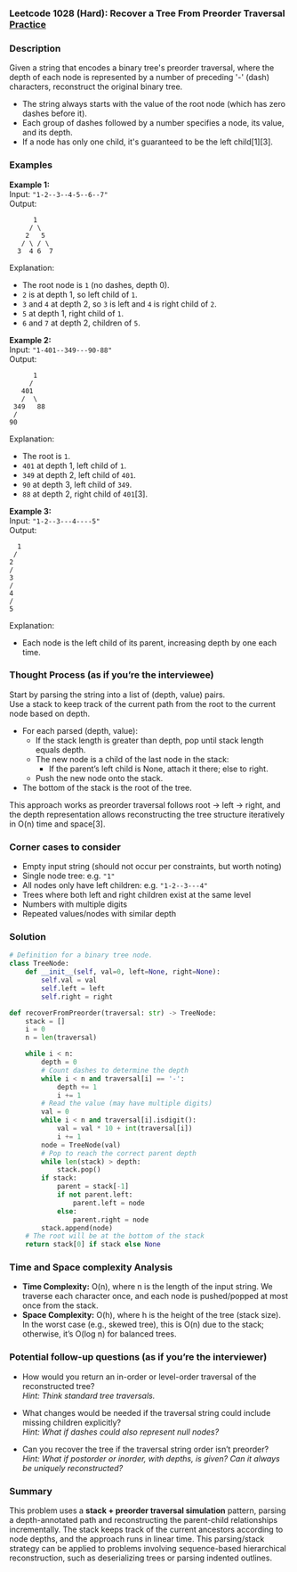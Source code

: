 ### Leetcode 1028 (Hard): Recover a Tree From Preorder Traversal [Practice](https://leetcode.com/problems/recover-a-tree-from-preorder-traversal)

### Description  
Given a string that encodes a binary tree's preorder traversal, where the depth of each node is represented by a number of preceding '-' (dash) characters, reconstruct the original binary tree.

- The string always starts with the value of the root node (which has zero dashes before it).
- Each group of dashes followed by a number specifies a node, its value, and its depth.
- If a node has only one child, it's guaranteed to be the left child[1][3].

### Examples  

**Example 1:**  
Input: `"1-2--3--4-5--6--7"`  
Output:  
```
      1
     / \
    2   5
   / \ / \
  3  4 6  7
```
Explanation:  
- The root node is `1` (no dashes, depth 0).
- `2` is at depth 1, so left child of `1`.
- `3` and `4` at depth 2, so `3` is left and `4` is right child of `2`.
- `5` at depth 1, right child of `1`.
- `6` and `7` at depth 2, children of `5`.

**Example 2:**  
Input: `"1-401--349---90-88"`  
Output:  
```
      1
     /
   401
   /  \
 349   88
 /
90
```
Explanation:  
- The root is `1`.
- `401` at depth 1, left child of `1`.
- `349` at depth 2, left child of `401`.
- `90` at depth 3, left child of `349`.
- `88` at depth 2, right child of `401`[3].

**Example 3:**  
Input: `"1-2--3---4----5"`  
Output:  
```
  1
 /
2
/
3
/
4
/
5
```
Explanation:  
- Each node is the left child of its parent, increasing depth by one each time.

### Thought Process (as if you’re the interviewee)

Start by parsing the string into a list of (depth, value) pairs.  
Use a stack to keep track of the current path from the root to the current node based on depth.

- For each parsed (depth, value):
  - If the stack length is greater than depth, pop until stack length equals depth.
  - The new node is a child of the last node in the stack:  
    - If the parent’s left child is None, attach it there; else to right.
  - Push the new node onto the stack.
- The bottom of the stack is the root of the tree.

This approach works as preorder traversal follows root → left → right, and the depth representation allows reconstructing the tree structure iteratively in O(n) time and space[3].

### Corner cases to consider  
- Empty input string (should not occur per constraints, but worth noting)
- Single node tree: e.g. `"1"`
- All nodes only have left children: e.g. `"1-2--3---4"`
- Trees where both left and right children exist at the same level
- Numbers with multiple digits
- Repeated values/nodes with similar depth

### Solution

```python
# Definition for a binary tree node.
class TreeNode:
    def __init__(self, val=0, left=None, right=None):
        self.val = val
        self.left = left
        self.right = right

def recoverFromPreorder(traversal: str) -> TreeNode:
    stack = []
    i = 0
    n = len(traversal)

    while i < n:
        depth = 0
        # Count dashes to determine the depth
        while i < n and traversal[i] == '-':
            depth += 1
            i += 1
        # Read the value (may have multiple digits)
        val = 0
        while i < n and traversal[i].isdigit():
            val = val * 10 + int(traversal[i])
            i += 1
        node = TreeNode(val)
        # Pop to reach the correct parent depth
        while len(stack) > depth:
            stack.pop()
        if stack:
            parent = stack[-1]
            if not parent.left:
                parent.left = node
            else:
                parent.right = node
        stack.append(node)
    # The root will be at the bottom of the stack
    return stack[0] if stack else None
```

### Time and Space complexity Analysis  

- **Time Complexity:** O(n), where n is the length of the input string. We traverse each character once, and each node is pushed/popped at most once from the stack.
- **Space Complexity:** O(h), where h is the height of the tree (stack size). In the worst case (e.g., skewed tree), this is O(n) due to the stack; otherwise, it’s O(log n) for balanced trees.

### Potential follow-up questions (as if you’re the interviewer)  

- How would you return an in-order or level-order traversal of the reconstructed tree?  
  *Hint: Think standard tree traversals.*

- What changes would be needed if the traversal string could include missing children explicitly?  
  *Hint: What if dashes could also represent null nodes?*

- Can you recover the tree if the traversal string order isn’t preorder?  
  *Hint: What if postorder or inorder, with depths, is given? Can it always be uniquely reconstructed?*

### Summary
This problem uses a **stack + preorder traversal simulation** pattern, parsing a depth-annotated path and reconstructing the parent-child relationships incrementally. The stack keeps track of the current ancestors according to node depths, and the approach runs in linear time. This parsing/stack strategy can be applied to problems involving sequence-based hierarchical reconstruction, such as deserializing trees or parsing indented outlines.